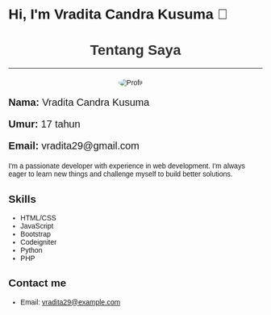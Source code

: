 # Hi, I'm Vradita Candra Kusuma 👋


<body style="font-family: Arial, sans-serif; padding: 20px;">
    <h1 style="text-align: center; color: #333;">Tentang Saya</h1>
    <hr style="margin-bottom: 20px;">
    <div style="display: flex; justify-content: center;">
        <img src="[https://tenor.com/id/view/tkthao219-bubududu-gif-25577588]" alt="Profil" style="border-radius: 50%; margin-right: 20px;">
    </div>
        <div>
            <p style="font-size: 20px;"><strong>Nama:</strong> Vradita Candra Kusuma</p>
            <p style="font-size: 20px;"><strong>Umur:</strong> 17 tahun</p>
            <p style="font-size: 20px;"><strong>Email:</strong> vradita29@gmail.com</p>
        </div>
    </div>
</body>

I'm a passionate developer with experience in web development. I'm always eager to learn new things and challenge myself to build better solutions.

## Skills
- HTML/CSS
- JavaScript
- Bootstrap
- Codeigniter
- Python
- PHP


## Contact me
- Email: vradita29@example.com
